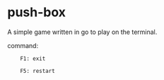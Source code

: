 # push-box

A simple game written in go to play on the terminal.

command:

        F1: exit
        
        F5: restart

